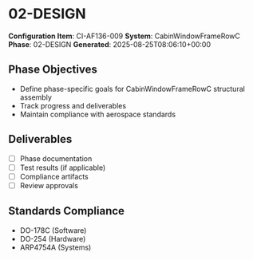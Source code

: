 # 02-DESIGN

**Configuration Item**: CI-AF136-009
**System**: CabinWindowFrameRowC
**Phase**: 02-DESIGN
**Generated**: 2025-08-25T08:06:10+00:00

## Phase Objectives
- Define phase-specific goals for CabinWindowFrameRowC structural assembly
- Track progress and deliverables
- Maintain compliance with aerospace standards

## Deliverables
- [ ] Phase documentation
- [ ] Test results (if applicable)
- [ ] Compliance artifacts
- [ ] Review approvals

## Standards Compliance
- DO-178C (Software)
- DO-254 (Hardware)
- ARP4754A (Systems)

